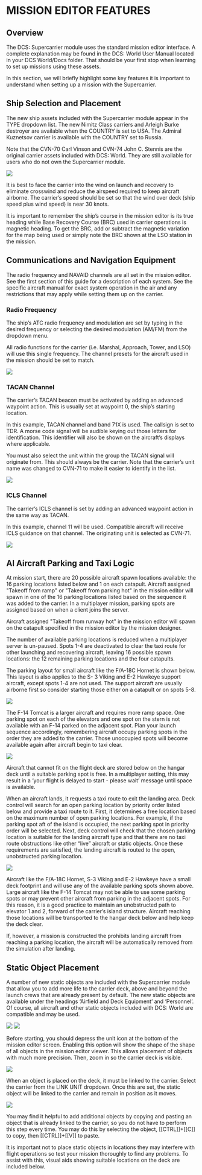 # MISSION EDITOR FEATURES

## Overview

The DCS: Supercarrier module uses the standard mission editor interface. A complete explanation may be
found in the DCS: World User Manual located in your DCS World/Docs folder. That should be your first stop
when learning to set up missions using these assets.




In this section, we will briefly highlight some key features it is important to understand when setting up a mission
with the Supercarrier.

## Ship Selection and Placement

The new ship assets included with the Supercarrier module appear in the TYPE dropdown list. The new Nimitz
Class carriers and Arleigh Burke destroyer are available when the COUNTRY is set to USA. The Admiral
Kuznetsov carrier is available with the COUNTRY set to Russia.

Note that the CVN-70 Carl Vinson and CVN-74 John C. Stennis are the original carrier assets included with
DCS: World. They are still available for users who do not own the Supercarrier module.

![](img/sc--79-1.jpg)

It is best to face the carrier into the wind on launch and recovery to eliminate crosswind and reduce the
airspeed required to keep aircraft airborne. The carrier’s speed should be set so that the wind over deck (ship
speed plus wind speed) is near 30 knots.

It is important to remember the ship’s course in the mission editor is its true heading while Base Recovery
Course (BRC) used in carrier operations is magnetic heading. To get the BRC, add or subtract the magnetic
variation for the map being used or simply note the BRC shown at the LSO station in the mission.

## Communications and Navigation Equipment

The radio frequency and NAVAID channels are all set in the mission editor. See the first section of this guide for
a description of each system. See the specific aircraft manual for exact system operation in the air and any
restrictions that may apply while setting them up on the carrier.



### Radio Frequency

The ship’s ATC radio frequency and modulation are set by typing in the desired frequency or selecting the
desired modulation (AM/FM) from the dropdown menu.

All radio functions for the carrier (i.e. Marshal, Approach, Tower, and LSO) will use this single frequency. The
channel presets for the aircraft used in the mission should be set to match.


![](img/sc--080-349.jpg)


### TACAN Channel

The carrier’s TACAN beacon must be activated by adding an advanced waypoint action. This is usually set at
waypoint 0, the ship’s starting location.

In this example, TACAN channel and band 71X is used. The callsign is set to TDR. A morse code signal will be
audible keying out those letters for identification. This identifier will also be shown on the aircraft’s displays
where applicable.

You must also select the unit within the group the TACAN signal will originate from. This should always be the
carrier. Note that the carrier’s unit name was changed to CVN-71 to make it easier to identify in the list.


![](img/sc--81-1.jpg)


### ICLS Channel

The carrier’s ICLS channel is set by adding an advanced waypoint action in the same way as TACAN.

In this example, channel 11 will be used. Compatible aircraft will receive ICLS guidance on that channel. The
originating unit is selected as CVN-71.


![](img/sc--82-1.jpg)


## AI Aircraft Parking and Taxi Logic

At mission start, there are 20 possible aircraft spawn locations available: the 16 parking locations listed below
and 1 on each catapult. Aircraft assigned "Takeoff from ramp" or "Takeoff from parking hot" in the mission editor
will spawn in one of the 16 parking locations listed based on the sequence it was added to the carrier. In a
multiplayer mission, parking spots are assigned based on when a client joins the server.

Aircraft assigned "Takeoff from runway hot" in the mission editor will spawn on the catapult specified in the
mission editor by the mission designer.

The number of available parking locations is reduced when a multiplayer server is un-paused. Spots 1-4 are
deactivated to clear the taxi route for other launching and recovering aircraft, leaving 16 possible spawn
locations: the 12 remaining parking locations and the four catapults.

The parking layout for small aircraft like the F/A-18C Hornet is shown below. This layout is also applies to the S-
3 Viking and E-2 Hawkeye support aircraft, except spots 1-4 are not used. The support aircraft are usually
airborne first so consider starting those either on a catapult or on spots 5-8.


![](img/sc--083-361-transp.png)

The F-14 Tomcat is a larger aircraft and requires more ramp space. One parking spot on each of the elevators
and one spot on the stern is not available with an F-14 parked on the adjacent spot. Plan your launch sequence
accordingly, remembering aircraft occupy parking spots in the order they are added to the carrier. Those
unoccupied spots will become available again after aircraft begin to taxi clear.


![](img/sc--083-365-transp.png)

Aircraft that cannot fit on the flight deck are stored below on the hangar deck until a suitable parking spot is free.
In a multiplayer setting, this may result in a ‘your flight is delayed to start - please wait’ message until space is
available.

When an aircraft lands, it requests a taxi route to exit the landing area. Deck control will search for an open
parking location by priority order listed below and provide a taxi route to it. First, it determines a free location
based on the maximum number of open parking locations. For example, if the parking spot aft of the island is
occupied, the next parking spot in priority order will be selected. Next, deck control will check that the chosen
parking location is suitable for the landing aircraft type and that there are no taxi route obstructions like other
“live” aircraft or static objects. Once these requirements are satisfied, the landing aircraft is routed to the open,
unobstructed parking location.

![](img/sc--084-369-transp.png)


Aircraft like the F/A-18C Hornet, S-3 Viking and E-2 Hawkeye have a small deck footprint and will use any of
the available parking spots shown above. Large aircraft like the F-14 Tomcat may not be able to use some
parking spots or may prevent other aircraft from parking in the adjacent spots. For this reason, it is a good
practice to maintain an unobstructed path to elevator 1 and 2, forward of the carrier’s island structure. Aircraft
reaching those locations will be transported to the hangar deck below and help keep the deck clear.

If, however, a mission is constructed the prohibits landing aircraft from reaching a parking location, the aircraft
will be automatically removed from the simulation after landing.

## Static Object Placement

A number of new static objects are included with the Supercarrier module that allow you to add more life to the
carrier deck, above and beyond the launch crews that are already present by default.
The new static objects are available under the headings ‘Airfield and Deck Equipment’ and ‘Personnel’. Of
course, all aircraft and other static objects included with DCS: World are compatible and may be used.

![](img/sc--085-373.jpg)
![](img/sc--085-377.jpg)

Before starting, you should depress the unit icon at the bottom of the mission editor screen. Enabling this option
will show the shape of the shape of all objects in the mission editor viewer. This allows placement of objects
with much more precision. Then, zoom in so the carrier deck is visible.


![](img/sc--085-381.jpg)


When an object is placed on the deck, it must be linked to the carrier. Select the carrier from the LINK UNIT
dropdown. Once this are set, the static object will be linked to the carrier and remain in position as it moves.

![](img/sc--086-385.jpg)


You may find it helpful to add additional objects by copying and pasting an object that is already linked to the
carrier, so you do not have to perform this step every time. You may do this by selecting the object, [[CTRL]]+[[C]] to
copy, then [[CTRL]]+[[V]] to paste.

It is important not to place static objects in locations they may interfere with flight operations so test your
mission thoroughly to find any problems. To assist with this, visual aids showing suitable locations on the deck
are included below.


